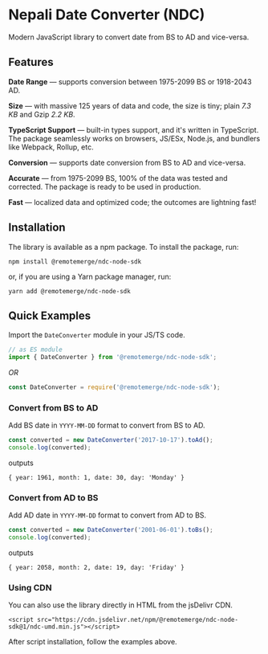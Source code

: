 # Nepali Date Converter (NDC)

Modern JavaScript library to convert date from BS to AD and vice-versa.

## Features

**Date Range** — supports conversion between 1975-2099 BS or 1918-2043 AD.

**Size** — with massive 125 years of data and code, the size is tiny; plain *7.3 KB* and Gzip *2.2 KB*.

**TypeScript Support** — built-in types support, and it's written in TypeScript. The package seamlessly works on
browsers, JS/ESx, Node.js, and bundlers like Webpack, Rollup, etc.

**Conversion** — supports date conversion from BS to AD and vice-versa.

**Accurate** — from 1975-2099 BS, 100% of the data was tested and corrected. The package is ready to be used in
production.

**Fast** — localized data and optimized code; the outcomes are lightning fast!

## Installation

The library is available as a npm package. To install the package, run:

```shell
npm install @remotemerge/ndc-node-sdk
```

or, if you are using a Yarn package manager, run:

```shell
yarn add @remotemerge/ndc-node-sdk
```

## Quick Examples

Import the `DateConverter` module in your JS/TS code.

```javascript
// as ES module
import { DateConverter } from '@remotemerge/ndc-node-sdk';
```

*OR*

```javascript
const DateConverter = require('@remotemerge/ndc-node-sdk');
```

### Convert from BS to AD

Add BS date in `YYYY-MM-DD` format to convert from BS to AD.

```javascript
const converted = new DateConverter('2017-10-17').toAd();
console.log(converted);
```

outputs

```log
{ year: 1961, month: 1, date: 30, day: 'Monday' }
```

### Convert from AD to BS

Add AD date in `YYYY-MM-DD` format to convert from AD to BS.

```javascript
const converted = new DateConverter('2001-06-01').toBs();
console.log(converted);
```

outputs

```log
{ year: 2058, month: 2, date: 19, day: 'Friday' }
```

### Using CDN

You can also use the library directly in HTML from the jsDelivr CDN.

```log
<script src="https://cdn.jsdelivr.net/npm/@remotemerge/ndc-node-sdk@1/ndc-umd.min.js"></script>
```

After script installation, follow the examples above.